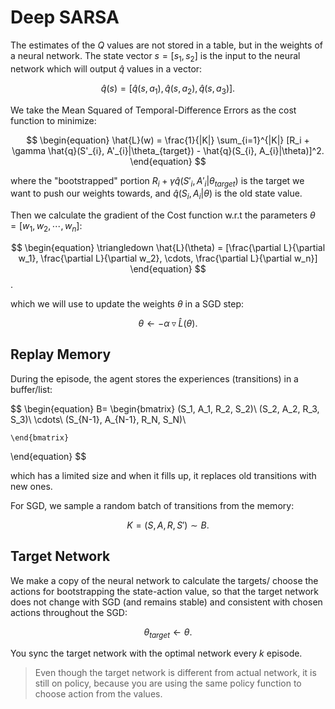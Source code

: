 # Deep SARSA

The estimates of the $Q$ values are not stored in a table, but in the weights of a neural network. The state vector $s = [s_1, s_2]$ is the input to the neural network which will output $\hat{q}$ values in a vector:

$$
\begin{equation}
    \hat{q}(s) = [\hat{q}(s,a_1), \hat{q}(s,a_2), \hat{q}(s,a_3)].
\end{equation}
$$

We take the Mean Squared of Temporal-Difference Errors as the cost function to minimize:

$$
\begin{equation}
    \hat{L}(w) = \frac{1}{|K|} \sum_{i=1}^{|K|} [R_i + \gamma \hat{q}(S'_{i}, A'_{i}|\theta_{target}) - \hat{q}(S_{i}, A_{i}|\theta)]^2.
\end{equation}
$$

where the "bootstrapped" portion $R_i + \gamma \hat{q}(S'_{i}, A'_{i}|\theta_{target})$ is the target we want to push our weights towards, and $\hat{q}(S_{i}, A_{i}|\theta)$ is the old state value.

Then we calculate the gradient of the Cost function w.r.t the parameters $\theta = [w_1, w_2, \cdots, w_n]$:

$$
\begin{equation}
    \triangledown \hat{L}(\theta) = [\frac{\partial L}{\partial w_1}, \frac{\partial L}{\partial w_2}, \cdots, \frac{\partial L}{\partial w_n}]
\end{equation}
$$.

which we will use to update the weights $\theta$ in a SGD step:

$$
\begin{equation}
    \theta \leftarrow - \alpha \triangledown \hat{L}(\theta).
\end{equation}
$$

## Replay Memory

During the episode, the agent stores the experiences (transitions) in a buffer/list:

$$
\begin{equation} 
B=
    \begin{bmatrix}
    (S_1, A_1, R_2, S_2)\\ 
    (S_2, A_2, R_3, S_3)\\ 
    \cdots\\ 
    (S_{N-1}, A_{N-1}, R_N, S_N)\\ 

    \end{bmatrix}
\end{equation}
$$

which has a limited size and when it fills up, it replaces old transitions with new ones.

For SGD, we sample a random batch of transitions from the memory:

$$
\begin{equation}
    K = (S, A, R, S') \sim B.
\end{equation}
$$

## Target Network

We make a copy of the neural network to calculate the targets/ choose the actions for bootstrapping the state-action value, so that the target network does not change with SGD (and remains stable) and consistent with chosen actions throughout the SGD:

$$
\begin{equation}
    \theta_{target} \leftarrow \theta.
\end{equation}
$$

You sync the target network with the optimal network every $k$ episode.

> Even though the target network is different from actual network, it is still on policy, because you are using the same policy function to choose action from the values.
